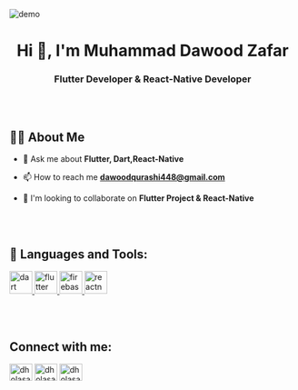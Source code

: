 ![demo](https://github.com/akahamzidollar/akahamzidollar/assets/124251846/c7448f7e-1c70-4779-9524-88bb102e5273)

<h1 align="center"> Hi 👋, I'm Muhammad Dawood Zafar</h1>
	
<h3 align="center"> Flutter Developer & React-Native Developer </h3>
<br>
<br>

## 🙋‍♂️ About Me


- 💬 Ask me about **Flutter, Dart,React-Native**

- 📫 How to reach me **dawoodqurashi448@gmail.com**

- 💞️ I'm looking to collaborate on **Flutter Project & React-Native**

<br>
<br>

## 🚀 Languages and Tools:

<a href="https://dart.dev" target="_blank" rel="noreferrer"> <img src="https://www.vectorlogo.zone/logos/dartlang/dartlang-icon.svg" alt="dart" width="40" height="40"/> </a> <a href="https://flutter.dev" target="_blank" rel="noreferrer"> <img src="https://www.vectorlogo.zone/logos/flutterio/flutterio-icon.svg" alt="flutter" width="40" height="40"/> </a> <a href="https://firebase.google.com/" target="_blank" rel="noreferrer"> <img src="https://www.vectorlogo.zone/logos/firebase/firebase-icon.svg" alt="firebase" width="40" height="40"/> </a> <a href="https://reactnative.dev" target="_blank" rel="noreferrer"> <img src="https://www.vectorlogo.zone/logos/reactjs/reactjs-icon.svg" alt="reactnative" width="40" height="40"/> </a>

<br>
<br>

## Connect with me:

<a href="https://www.linkedin.com/in/muhammad-dawood-zafar-259b00160" target="blank"><img align="center" src="https://raw.githubusercontent.com/rahuldkjain/github-profile-readme-generator/master/src/images/icons/Social/linked-in-alt.svg" alt="dholasain" height="30" width="40" /></a>
<a href="https://www.facebook.com/dawood.qurashi.96?mibextid=ZbWKwL" target="blank"><img align="center" src="https://raw.githubusercontent.com/rahuldkjain/github-profile-readme-generator/master/src/images/icons/Social/facebook.svg" alt="dholasain" height="30" width="40" /></a>
<a href="https://x.com/dawood_qurashi?t=I9-wPxOEvj8vz5Lqn6nUag&s=09" target="blank"><img align="center" src="https://raw.githubusercontent.com/rahuldkjain/github-profile-readme-generator/master/src/images/icons/Social/instagram.svg" alt="dholasain" height="30" width="40" /></a>
<!---
akahamzidollar/akahamzidollar is a ✨ special ✨ repository because its `README.md` (this file) appears on your GitHub profile.
You can click the Preview link to take a look at your changes.
--->
